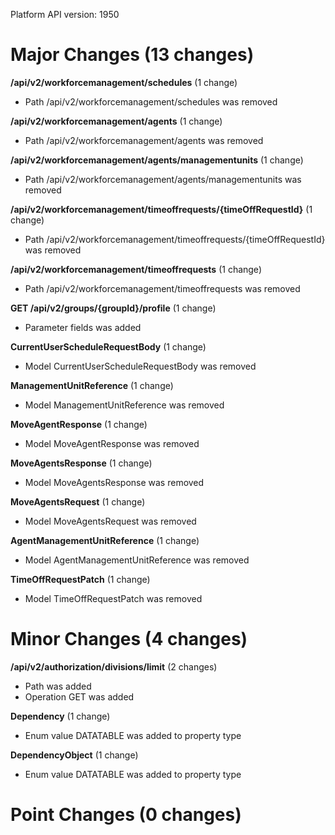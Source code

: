Platform API version: 1950


# Major Changes (13 changes)

**/api/v2/workforcemanagement/schedules** (1 change)

* Path /api/v2/workforcemanagement/schedules was removed

**/api/v2/workforcemanagement/agents** (1 change)

* Path /api/v2/workforcemanagement/agents was removed

**/api/v2/workforcemanagement/agents/managementunits** (1 change)

* Path /api/v2/workforcemanagement/agents/managementunits was removed

**/api/v2/workforcemanagement/timeoffrequests/{timeOffRequestId}** (1 change)

* Path /api/v2/workforcemanagement/timeoffrequests/{timeOffRequestId} was removed

**/api/v2/workforcemanagement/timeoffrequests** (1 change)

* Path /api/v2/workforcemanagement/timeoffrequests was removed

**GET /api/v2/groups/{groupId}/profile** (1 change)

* Parameter fields was added

**CurrentUserScheduleRequestBody** (1 change)

* Model CurrentUserScheduleRequestBody was removed

**ManagementUnitReference** (1 change)

* Model ManagementUnitReference was removed

**MoveAgentResponse** (1 change)

* Model MoveAgentResponse was removed

**MoveAgentsResponse** (1 change)

* Model MoveAgentsResponse was removed

**MoveAgentsRequest** (1 change)

* Model MoveAgentsRequest was removed

**AgentManagementUnitReference** (1 change)

* Model AgentManagementUnitReference was removed

**TimeOffRequestPatch** (1 change)

* Model TimeOffRequestPatch was removed


# Minor Changes (4 changes)

**/api/v2/authorization/divisions/limit** (2 changes)

* Path was added
* Operation GET was added

**Dependency** (1 change)

* Enum value DATATABLE was added to property type

**DependencyObject** (1 change)

* Enum value DATATABLE was added to property type


# Point Changes (0 changes)

